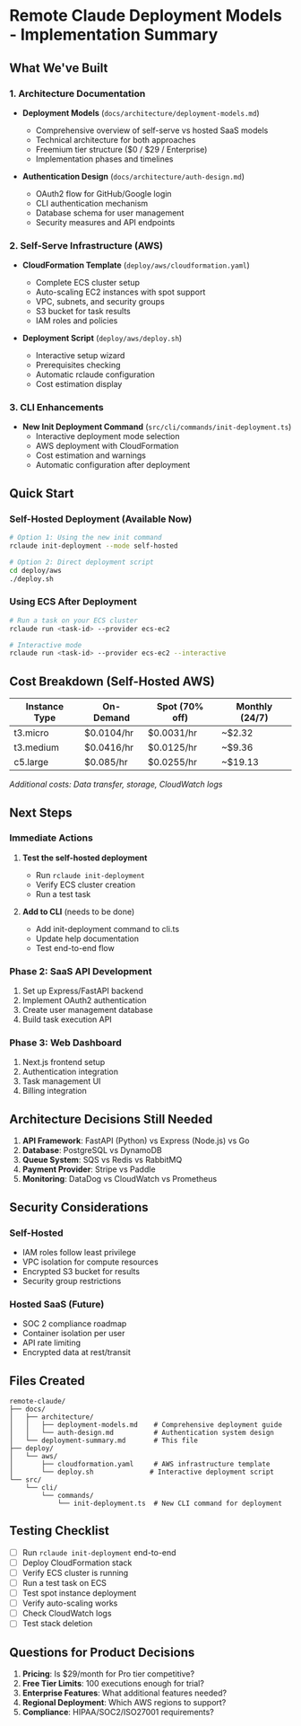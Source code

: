 # Remote Claude Deployment Models - Implementation Summary

## What We've Built

### 1. Architecture Documentation
- **Deployment Models** (`docs/architecture/deployment-models.md`)
  - Comprehensive overview of self-serve vs hosted SaaS models
  - Technical architecture for both approaches
  - Freemium tier structure ($0 / $29 / Enterprise)
  - Implementation phases and timelines

- **Authentication Design** (`docs/architecture/auth-design.md`)
  - OAuth2 flow for GitHub/Google login
  - CLI authentication mechanism
  - Database schema for user management
  - Security measures and API endpoints

### 2. Self-Serve Infrastructure (AWS)
- **CloudFormation Template** (`deploy/aws/cloudformation.yaml`)
  - Complete ECS cluster setup
  - Auto-scaling EC2 instances with spot support
  - VPC, subnets, and security groups
  - S3 bucket for task results
  - IAM roles and policies
  
- **Deployment Script** (`deploy/aws/deploy.sh`)
  - Interactive setup wizard
  - Prerequisites checking
  - Automatic rclaude configuration
  - Cost estimation display

### 3. CLI Enhancements
- **New Init Deployment Command** (`src/cli/commands/init-deployment.ts`)
  - Interactive deployment mode selection
  - AWS deployment with CloudFormation
  - Cost estimation and warnings
  - Automatic configuration after deployment

## Quick Start

### Self-Hosted Deployment (Available Now)
```bash
# Option 1: Using the new init command
rclaude init-deployment --mode self-hosted

# Option 2: Direct deployment script
cd deploy/aws
./deploy.sh
```

### Using ECS After Deployment
```bash
# Run a task on your ECS cluster
rclaude run <task-id> --provider ecs-ec2

# Interactive mode
rclaude run <task-id> --provider ecs-ec2 --interactive
```

## Cost Breakdown (Self-Hosted AWS)

| Instance Type | On-Demand | Spot (70% off) | Monthly (24/7) |
|--------------|-----------|----------------|----------------|
| t3.micro     | $0.0104/hr| $0.0031/hr    | ~$2.32         |
| t3.medium    | $0.0416/hr| $0.0125/hr    | ~$9.36         |
| c5.large     | $0.085/hr | $0.0255/hr    | ~$19.13        |

*Additional costs: Data transfer, storage, CloudWatch logs*

## Next Steps

### Immediate Actions
1. **Test the self-hosted deployment**
   - Run `rclaude init-deployment`
   - Verify ECS cluster creation
   - Run a test task

2. **Add to CLI** (needs to be done)
   - Add init-deployment command to cli.ts
   - Update help documentation
   - Test end-to-end flow

### Phase 2: SaaS API Development
1. Set up Express/FastAPI backend
2. Implement OAuth2 authentication
3. Create user management database
4. Build task execution API

### Phase 3: Web Dashboard
1. Next.js frontend setup
2. Authentication integration
3. Task management UI
4. Billing integration

## Architecture Decisions Still Needed

1. **API Framework**: FastAPI (Python) vs Express (Node.js) vs Go
2. **Database**: PostgreSQL vs DynamoDB
3. **Queue System**: SQS vs Redis vs RabbitMQ
4. **Payment Provider**: Stripe vs Paddle
5. **Monitoring**: DataDog vs CloudWatch vs Prometheus

## Security Considerations

### Self-Hosted
- IAM roles follow least privilege
- VPC isolation for compute resources
- Encrypted S3 bucket for results
- Security group restrictions

### Hosted SaaS (Future)
- SOC 2 compliance roadmap
- Container isolation per user
- API rate limiting
- Encrypted data at rest/transit

## Files Created

```
remote-claude/
├── docs/
│   ├── architecture/
│   │   ├── deployment-models.md    # Comprehensive deployment guide
│   │   └── auth-design.md          # Authentication system design
│   └── deployment-summary.md       # This file
├── deploy/
│   └── aws/
│       ├── cloudformation.yaml     # AWS infrastructure template
│       └── deploy.sh              # Interactive deployment script
└── src/
    └── cli/
        └── commands/
            └── init-deployment.ts  # New CLI command for deployment
```

## Testing Checklist

- [ ] Run `rclaude init-deployment` end-to-end
- [ ] Deploy CloudFormation stack
- [ ] Verify ECS cluster is running
- [ ] Run a test task on ECS
- [ ] Test spot instance deployment
- [ ] Verify auto-scaling works
- [ ] Check CloudWatch logs
- [ ] Test stack deletion

## Questions for Product Decisions

1. **Pricing**: Is $29/month for Pro tier competitive?
2. **Free Tier Limits**: 100 executions enough for trial?
3. **Enterprise Features**: What additional features needed?
4. **Regional Deployment**: Which AWS regions to support?
5. **Compliance**: HIPAA/SOC2/ISO27001 requirements?